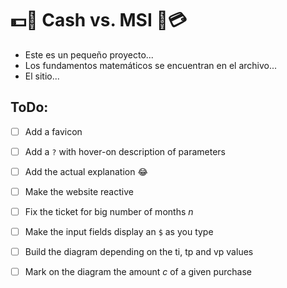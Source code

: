 # 💵🤜 Cash vs. MSI 🤛💳

- Este es un pequeño proyecto...
- Los fundamentos matemáticos se encuentran en el archivo...
- El sitio...

## ToDo:

- [ ] Add a favicon
- [ ] Add a `?` with hover-on description of parameters
- [ ] Add the actual explanation 😂
- [ ] Make the website reactive
- [ ] Fix the ticket for big number of months $n$
- [ ] Make the input fields display an `$` as you type
- [ ] Build the diagram depending on the ti, tp and vp values
- [ ] Mark on the diagram the amount $c$ of a given purchase

